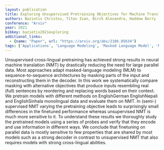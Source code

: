 ```yaml
---
layout: publication
title: Exploring Unsupervised Pretraining Objectives for Machine Translation
authors: Baziotis Christos, Titov Ivan, Birch Alexandra, Haddow Barry
conference: "Arxiv"
year: 2021
bibkey: baziotis2021exploring
additional_links:
  - {name: "Paper", url: "https://arxiv.org/abs/2106.05634"}
tags: ['Applications', 'Language Modeling', 'Masked Language Model', 'Model Architecture', 'Pretraining Methods', 'Training Techniques']
---
```

Unsupervised cross-lingual pretraining has achieved strong results in neural machine translation (NMT) by drastically reducing the need for large parallel data. Most approaches adapt masked-language modeling (MLM) to sequence-to-sequence architectures by masking parts of the input and reconstructing them in the decoder. In this work we systematically compare masking with alternative objectives that produce inputs resembling real (full) sentences by reordering and replacing words based on their context. We pretrain models with different methods on EnglishGerman EnglishNepali and EnglishSinhala monolingual data and evaluate them on NMT. In (semi-) supervised NMT varying the pretraining objective leads to surprisingly small differences in the finetuned performance whereas unsupervised NMT is much more sensitive to it. To understand these results we thoroughly study the pretrained models using a series of probes and verify that they encode and use information in different ways. We conclude that finetuning on parallel data is mostly sensitive to few properties that are shared by most models such as a strong decoder in contrast to unsupervised NMT that also requires models with strong cross-lingual abilities.
